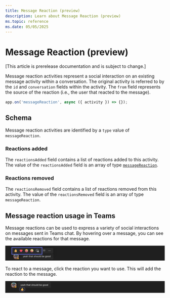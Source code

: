 ```yaml
---
title: Message Reaction (preview)
description: Learn about Message Reaction (preview)
ms.topic: reference
ms.date: 05/05/2025
---
```


# Message Reaction (preview)

[This article is prerelease documentation and is subject to change.]

Message reaction activities represent a social interaction on an existing message activity within a conversation. The original activity is referred to by the `id` and `conversation` fields within the activity. The `from` field represents the source of the reaction (i.e., the user that reacted to the message).

<!-- langtabs-start -->
```typescript
app.on('messageReaction', async ({ activity }) => {});
```
<!-- langtabs-end -->

## Schema

Message reaction activities are identified by a `type` value of `messageReaction`.

### Reactions added

The `reactionsAdded` field contains a list of reactions added to this activity. The value of the `reactionsAdded` field is an array of type [`messageReaction`](https://github.com/microsoft/Agents/blob/main/specs/activity/protocol-activity.md#message-reaction-activity).

### Reactions removed

The `reactionsRemoved` field contains a list of reactions removed from this activity. The value of the `reactionsRemoved` field is an array of type `messageReaction`.

## Message reaction usage in Teams

Message reactions can be used to express a variety of social interactions on messages sent in Teams chat. By hovering over a message, you can see the available reactions for that message.

![Message reactions UI in Teams](../../assets/screenshots/message-reaction-ui.png)

To react to a message, click the reaction you want to use. This will add the reaction to the message.

![Adding a reaction to a message in Teams](../../assets/screenshots/message-reaction-add.png)
